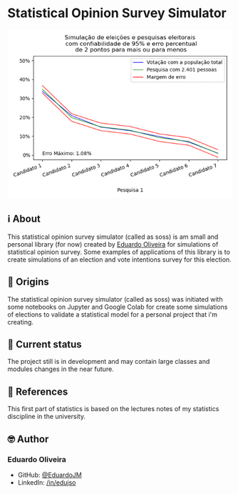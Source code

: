 # Statistical Opinion Survey Simulator

![Demonstrative Graph](.github/images/demo.gif)

## :information_source: About

This statistical opinion survey simulator (called as soss) is am small and personal library (for now) created by [Eduardo Oliveira](https://github.com/eduardojm/) for simulations of statistical opinion survey. Some examples of applications of this library is to create simulations of an election and vote intentions survey for this election.

## :pencil: Origins

The statistical opinion survey simulator (called as soss) was initiated with some notebooks on Jupyter and Google Colab for create some simulations of elections to validate a statistical model for a personal project that i'm creating.

## :electric_plug: Current status

The project still is in development and may contain large classes and modules changes in the near future.

## :book: References

This first part of statistics is based on the lectures notes of my statistics discipline in the university.

## :nerd_face: Author

### Eduardo Oliveira

- GitHub: [@EduardoJM](https://github.com/eduardojm/)
- LinkedIn: [/in/edujso](https://www.linkedin.com/in/edujso/)
